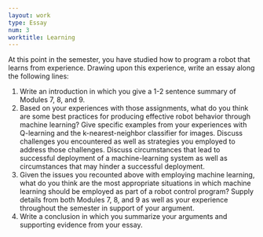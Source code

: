 ```yaml
---
layout: work
type: Essay
num: 3
worktitle: Learning
---
```


At this point in the semester, you have studied how to program a robot
that learns from experience. Drawing upon this experience, write an essay 
along the following lines:

1. Write an introduction in which you give a 1-2 sentence summary of Modules
7, 8, and 9.
2. Based on your experiences with those assignments, what do you think are
some best practices for producing effective robot behavior through machine
learning? Give specific examples from your experiences with Q-learning and
the k-nearest-neighbor classifier for images. Discuss challenges you 
encountered as well as strategies you employed to address those challenges.
Discuss circumstances that lead to successful deployment of a machine-learning
system as well as circumstances that may hinder a successful deployment.
3. Given the issues you recounted above with employing machine learning,
what do you think are the most appropriate situations in which machine 
learning should be employed as part of a robot control program? Supply 
details from both Modules 7, 8, and 9 as well as your experience throughout
the semester in support of your argument.
4. Write a conclusion in which you summarize your arguments and supporting
evidence from your essay.